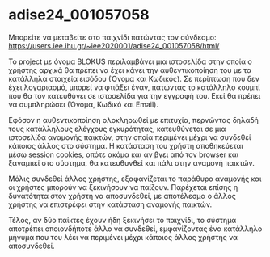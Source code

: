 # adise24_001057058


Μπορείτε να μεταβείτε στο παιχνίδι πατώντας τον σύνδεσμο: https://users.iee.ihu.gr/~iee2020001/adise24_001057058/html/

Το project με όνομα BLOKUS περιλαμβάνει μια ιστοσελίδα στην οποία ο χρήστης αρχικά θα πρέπει να έχει κάνει την αυθεντικοποίηση του με τα κατάλληλα στοιχεία εισόδου (Όνομα και Κωδικός). Σε περίπτωση που δεν έχει λογαριασμό, μπορεί να φτιάξει έναν, πατώντας το κατάλληλο κουμπί που θα τον κατευθύνει σε ιστοσελίδα για την εγγραφή του. Εκεί θα πρέπει να συμπληρώσει (Όνομα, Κωδικό και Email).

Εφόσον η αυθεντικοποίηση ολοκληρωθεί με επιτυχία, περνώντας δηλαδή τους κατάλληλους ελέγχους εγκυρότητας, κατευθύνεται σε μια ιστοσελίδα αναμονής παικτών, στην οποία περιμένει μέχρι να συνδεθεί κάποιος άλλος στο σύστημα. Η κατάσταση του χρήστη αποθηκεύεται μέσω session cookies, οπότε ακόμα και αν βγει από τον browser και ξαναμπεί στο σύστημα, θα κατευθυνθεί και πάλι στην αναμονή παικτών.

Μόλις συνδεθεί άλλος χρήστης, εξαφανίζεται το παράθυρο αναμονής και οι χρήστες μπορούν να ξεκινήσουν να παίζουν. Παρέχεται επίσης η δυνατότητα στον χρήστη να αποσυνδεθεί, με αποτέλεσμα ο άλλος χρήστης να επιστρέφει στην κατάσταση αναμονής παικτών.

Τέλος, αν δύο παίκτες έχουν ήδη ξεκινήσει το παιχνίδι, το σύστημα αποτρέπει οποιονδήποτε άλλο να συνδεθεί, εμφανίζοντας ένα κατάλληλο μήνυμα που του λέει να περιμένει μέχρι κάποιος άλλος χρήστης να αποσυνδεθεί.


